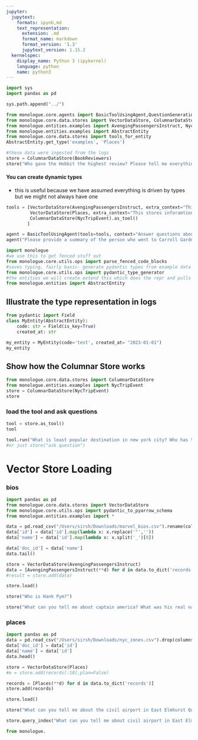 ```yaml
---
jupyter:
  jupytext:
    formats: ipynb,md
    text_representation:
      extension: .md
      format_name: markdown
      format_version: '1.3'
      jupytext_version: 1.15.2
  kernelspec:
    display_name: Python 3 (ipykernel)
    language: python
    name: python3
---
```


```python
import sys
import pandas as pd

sys.path.append("../")
```

```python
from monologue.core.agents import BasicToolUsingAgent,QuestionGeneratingAgent, BasicTypedResponseToolUsingAgent
from monologue.core.data.stores import VectorDataStore, ColumnarDataStore, EntityDataStore
from monologue.entities.examples import AvengingPassengersInstruct, NycTripEvent, Places, AbstractVectorStoreEntry, BookReviewers
from monologue.entities.examples import AbstractEntity
from monologue.core.data.stores import tools_for_entity
AbstractEntity.get_type('examples', 'Places')
```

```python
#these data were ingested from the logs
store = ColumnarDataStore(BookReviewers)
store("Who gave the Hobbit the highest review? Please tell me everything you know about that person")
```

#### You can create dynamic types 
- this is useful because we have assumed everything is driven by types but we might not always have one

```python
tools = [VectorDataStore(AvengingPassengersInstruct, extra_context="This stores inforamtion about people travelling in New York taxis").as_tool(),
         VectorDataStore(Places, extra_context="This stores inforamtion about places in New York").as_tool(),
         ColumnarDataStore(NycTripEvent).as_tool()
        ]

agent = BasicToolUsingAgent(tools=tools, context="Answer questions about people taking trips in new york")
agent("Please provide a summary of the person who went to Carroll Gardens most often with as much detail as possible. what might they have gont to Carroll gardens?")

```

```python
import monologue
#we use this to get fenced stuff out
from monologue.core.utils.ops import parse_fenced_code_blocks
#saves typing, fairly basic- generate pydantic types from example data
from monologue.core.utils.ops import pydantic_type_generator
#the entities we will create extend this which does the repr and pulls out some metadata
from monologue.entities import AbstractEntity
```


## Illustrate the type representation in logs

```python
from pydantic import Field
class MyEntity(AbstractEntity):
    code: str = Field(is_key=True)
    created_at: str

my_entity = MyEntity(code='test', created_at= "2023-01-01")
my_entity
```

## Show how the Columnar Store works

```python
from monologue.core.data.stores import ColumnarDataStore
from monologue.entities.examples import NycTripEvent
store = ColumnarDataStore(NycTripEvent)
store
```

### load the tool and ask questions

```python
tool = store.as_tool()
tool
```

```python
tool.run("What is least popular destination in new york city? Who has travelled there?")
#or just store("ask question")
```

# Vector Store Loading


### bios

```python
import pandas as pd
from monologue.core.data.stores import VectorDataStore
from monologue.core.utils.ops import pydantic_to_pyarrow_schema
from monologue.entities.examples import *
```

```python
data = pd.read_csv("/Users/sirsh/Downloads/marvel_bios.csv").rename(columns={'entity_key':'id'})
data['id'] = data['id'].map(lambda x: x.replace('"',''))
data['name'] = data['id'].map(lambda x: x.split('_')[0])

data['doc_id'] = data['name']
data.tail()
```

```python
store = VectorDataStore(AvengingPassengersInstruct)
data = [AvengingPassengersInstruct(**d) for d in data.to_dict('records')]
#result = store.add(data)
```

```python
store.load()
```

```python
store("Who is Hank Pym?")
```

```python
store("What can you tell me about captain america? What was his real name?")
```

### places

```python
import pandas as pd
data = pd.read_csv("/Users/sirsh/Downloads/nyc_zones.csv").drop(columns='id',index=1).rename(columns={'entity_key':'id'})
data['doc_id'] = data['id']
data['name'] = data['id']
data.head()
```

```python
store = VectorDataStore(Places)
#e = store.add(records[:10],plan=False)
```

```python
records = [Places(**d) for d in data.to_dict('records')]
store.add(records)
```

```python
store.load()
```

```python
store("What can you tell me about the civil airport in East Elmhurst Queens?")
```

```python
store.query_index("What can you tell me about civil airport in East Elmhurst Queens?")
```

```python
from monologue.
```

```python

```

```python

```
